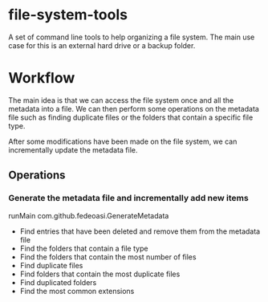 # file-system-tools

A set of command line tools to help organizing a file system. The main
use case for this is an external hard drive or a backup folder.

# Workflow

The main idea is that we can access the file system once and all the
metadata into a file. We can then perform some operations on the metadata
file such as finding duplicate files or the folders that contain a
specific file type.

After some modifications have been made on the file system, we can
incrementally update the metadata file.

## Operations


### Generate the metadata file and incrementally add new items

runMain com.github.fedeoasi.GenerateMetadata <FOLDER>

- Find entries that have been deleted and remove them from the metadata
  file
- Find the folders that contain a file type
- Find the folders that contain the most number of files
- Find duplicate files
- Find folders that contain the most duplicate files
- Find duplicated folders
- Find the most common extensions
